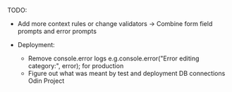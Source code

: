 TODO:

- Add more context rules or change validators -> Combine form field prompts and error prompts

- Deployment:
  - Remove console.error logs e.g.console.error("Error editing category:", error); for production
  - Figure out what was meant by test and deployment DB connections Odin Project
